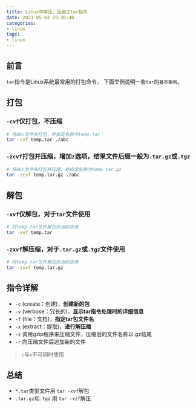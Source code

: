 ```yaml
---
title: Linux中解压、压缩之tar指令
date: 2023-05-03 19:30:48
categories:
- linux
tags:
- linux
---
```


## 前言
`tar`指令是Linux系统最常用的打包命令，
下面举例说明一些`tar`的`基本案例`。
## 打包
### `-cvf`**仅打包**，不压缩
```bash
# 将abc文件夹打包，并指定名称为temp.tar
tar -cvf temp.tar ./abc
```
### `-zcvf`**打包并压缩**，增加`z`选项，结果文件后缀一般为`.tar.gz`或`.tgz`
```bash
# 将abc文件夹打包并压缩，并指定名称为temp.tar.gz
tar -zcvf temp.tar.gz ./abc
```
## 解包
### `-xvf`仅解包，对于`tar`文件使用
```bash
# 将temp.tar文件解包到当前目录
tar -xvf temp.tar
```
### `-zxvf`解压缩，对于`.tar.gz`或`.tgz`文件使用
```bash
# 将temp.tar文件解压到当前目录
tar -zxvf temp.tar.gz
```
## 指令详解

 - `-c` (create：创建)，**创建新的包**
 - `-v` (verbose：冗长的)，**显示tar指令处理时的详细信息**
 - `-f` (file：文档)，**指定tar包文件名**
 - `-x` (extract：提取)，**进行解压缩**
 - `-z` 调用gzip程序来压缩文件，压缩后的文件名称以.gz结尾
 - `-r` 向压缩文件后追加新的文件

> `c`与`x`不可同时使用

## 总结
 - `*.tar`类型文件用 `tar -xvf`解包
 - `.tar.gz`和`.tgz` 用 `tar -xzf`解压


